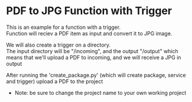 # PDF to JPG Function with Trigger
This is an example for a function with a trigger.  
Function will reciev a PDF item as input and convert it to JPG image.  

We will also create a trigger on a directory.  
The input directory will be "/incoming", and the output "/output" which means that we'll upload a PDF to incoming, and we will receive a JPG in output

After running the 'create_package.py' (which will create package, service and trigger) upload a PDF to the project

* Note: be sure to change the project name to your own working project
 